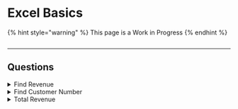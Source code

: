 # Excel Basics

{% hint style="warning" %}
This page is a Work in Progress
{% endhint %}

<figure><img src="../_build/html/_images/image16.PNG" alt=""><figcaption></figcaption></figure>

***

## Questions

<details>

<summary>Find Revenue</summary>

From the source below can you find the Revenue the specified account?&#x20;

<img src="../contents/Excel/images/image2.png" alt="" data-size="original">



**Answer**

This can be solved with a simple VLOOKUP

```
=VLOOKUP(F3,B2:D12,3,FALSE)
```

</details>

<details>

<summary>Find Customer Number</summary>

From the source below can you find the Customer Number corresponding to the Account Name?

&#x20;![](../contents/Excel/images/image3.png)

**Answer**

VLOOKUP won't work as Customer Num is to the LEFT of the Account Name. We need INDEX MATCH [📖Explanation](https://exceljet.net/index-and-match)

```
=INDEX(A2:D12,MATCH(F7,B2:B12),1)
```

</details>

<details>

<summary>Total Revenue</summary>

From the source below can you find the total revenue per sales rep? ![](../contents/Excel/images/image4.png)

**Answer**

This can be solved with a simple SUMIF. For the first row the answer is given below. It will be similar for other rows.

```
=SUMIF(C3:C12,"="&F11,D3:D12)
```

</details>
